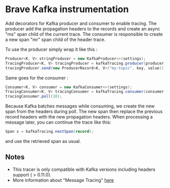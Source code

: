 # Brave Kafka instrumentation

Add decorators for Kafka producer and consumer to enable tracing.
The producer add the propagation headers to the records and create an async "ms" span child of the current trace.
The consumer is responsible to create a new span "mr" span child of the header trace.

To use the producer simply wrap it like this : 
```java
Producer<K, V> stringProducer = new KafkaProducer<>(settings);
TracingProducer<K, V> tracingProducer = kafkaTracing.producer(producer);
tracingProducer.send(new ProducerRecord<K, V>("my-topic", key, value));
```

Same goes for the consumer : 
```java
Consumer<K, V> consumer = new KafkaConsumer<>(settings);
TracingConsumer<K, V> tracingConsumer = kafkaTracing.consumer(consumer);
tracingConsumer.poll(10);
```

Because Kafka batches messages while consuming, we create the new span from the headers during poll.
The new span then replace the previous record headers with the new propagation headers.
When processing a message later, you can continue the trace like this:
```java
Span s = kafkaTracing.nextSpan(record);
```
and use the retrieved span as usual.

## Notes
* This tracer is only compatible with Kafka versions including headers support ( > 0.11.0).
* More information about "Message Tracing" [here](https://github.com/openzipkin/openzipkin.github.io/blob/master/pages/instrumenting.md#message-tracing)